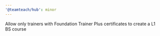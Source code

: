 ```yaml
---
'@teamteach/hub': minor
---
```


Allow only trainers with Foundation Trainer Plus certificates to create a L1 BS course

